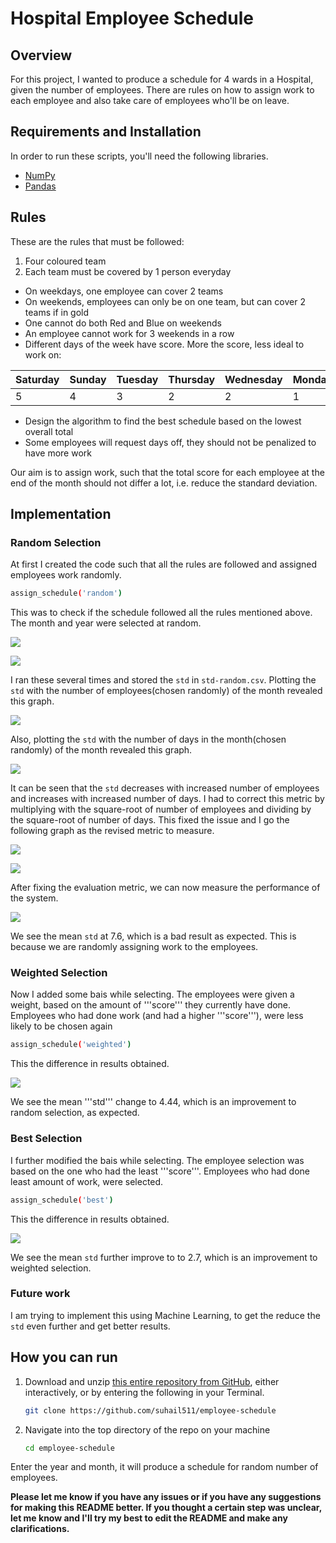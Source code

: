 # Hospital Employee Schedule

## Overview

For this project, I wanted to produce a schedule for 4 wards in a Hospital, given the number of employees. There are rules on how to assign work to each employee and also take care of employees who'll be on leave.

## Requirements and Installation
In order to run these scripts, you'll need the following libraries.

* [NumPy](https://docs.scipy.org/doc/numpy/user/install.html)
* [Pandas](https://pandas.pydata.org/pandas-docs/stable/install.html)

## Rules

These are the rules that must be followed:

1. Four coloured team
2. Each team must be covered by 1 person everyday
* On weekdays, one employee can cover 2 teams
* On weekends, employees can only be on one team, but can cover 2 teams if in gold
* One cannot do both Red and Blue on weekends
* An employee cannot work for 3 weekends in a row
* Different days of the week have score. More the score, less ideal to work on:

| Saturday |Sunday | Tuesday |Thursday |Wednesday |Monday | Friday |
|----------|-------|---------|---------|----------|-------|--------|
| 5        |   4   |    3    |    2    |    2     |    1  |   1    |

* Design the algorithm to find the best schedule based on the lowest overall total
* Some employees will request days off, they should not be penalized to have more work

Our aim is to assign work, such that the total score for each employee at the end of the month should not differ a lot, i.e. reduce the standard deviation.

## Implementation

### Random Selection

At first I created the code such that all the rules are followed and assigned employees work randomly.

  ```bash
  assign_schedule('random')
  ```

This was to check if the schedule followed all the rules mentioned above. The month and year were selected at random.

![](images/table-random-01.jpg)

![](images/table-random-02.jpg)

I ran these several times and stored the ```std``` in ```std-random.csv```. Plotting the ```std``` with the number of employees(chosen randomly) of the month revealed this graph.

![](images/graph-random-01.jpg)

Also, plotting the ```std``` with the number of days in the month(chosen randomly) of the month revealed this graph.

![](images/graph-random-02.jpg)

It can be seen that the ```std``` decreases with increased number of employees and increases with increased number of days.
I had to correct this metric by multiplying with the square-root of number of employees and dividing by the square-root of number of days. This fixed the issue and I go the following graph as the revised metric to measure.

![](images/graph-random-03.jpg)

![](images/graph-random-04.jpg)

After fixing the evaluation metric, we can now measure the performance of the system.

![](images/result-random.jpg)

We see the mean ```std``` at 7.6, which is a bad result as expected. This is because we are randomly assigning work to the employees.

### Weighted Selection

Now I added some bais while selecting. The employees were given a weight, based on the amount of '''score''' they currently have done. Employees who had done work (and had a higher '''score'''), were less likely to be chosen again

  ```bash
  assign_schedule('weighted')
  ```

This the difference in results obtained.

![](images/result-weighted.jpg)

We see the mean '''std''' change to  4.44, which is an improvement to random selection, as expected.

### Best Selection

I further modified the bais while selecting. The employee selection was based on the one who had the least '''score'''. Employees who had done least amount of work, were selected.

  ```bash
  assign_schedule('best')
  ```

This the difference in results obtained.

![](images/result-best.jpg)

We see the mean ```std``` further improve to to  2.7, which is an improvement to weighted selection.

### Future work

I am trying to implement this using Machine Learning, to get the reduce the ```std``` even further and get better results.

## How you can run

1. Download and unzip [this entire repository from GitHub](https://github.com/suhail511/employee-schedule), either interactively, or by entering the following in your Terminal.

    ```bash
    git clone https://github.com/suhail511/employee-schedule
    ```

2. Navigate into the top directory of the repo on your machine
    ```bash
    cd employee-schedule
    ```

Enter the year and month, it will produce a schedule for random number of employees.

**Please let me know if you have any issues or if you have any suggestions for making this README better. If you thought a certain step was unclear, let me know and I'll try my best to edit the README and make any clarifications.**
